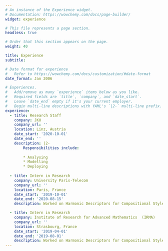 ```yaml
---
# An instance of the Experience widget.
# Documentation: https://wowchemy.com/docs/page-builder/
widget: experience

# This file represents a page section.
headless: true

# Order that this section appears on the page.
weight: 40

title: Experience
subtitle:

# Date format for experience
#   Refer to https://wowchemy.com/docs/customization/#date-format
date_format: Jan 2006

# Experiences.
#   Add/remove as many `experience` items below as you like.
#   Required fields are `title`, `company`, and `date_start`.
#   Leave `date_end` empty if it's your current employer.
#   Begin multi-line descriptions with YAML's `|2-` multi-line prefix.
experience:
  - title: Research Staff
    company: JKU
    company_url: ''
    location: Linz, Austria
    date_start: '2020-10-01'
    date_end: ''
    description: |2-
        Responsibilities include:
        
        * Analysing
        * Modelling
        * Deploying
        
  - title: Intern in Research
    company: University Paris-Telecom
    company_url: ''
    location: Paris, France
    date_start: '2019-10-01'
    date_end: '2020-08-15'
    description: Worked on Harmonic Descriptors for Compositional Style Classification.

  - title: Intern in Research
    company: Institute of Research for Advanced Mathematics  (IRMA)
    company_url: ''
    location: Strasbourg, France
    date_start: '2019-04-01'
    date_end: '2019-08-01'
    description: Worked on Harmonic Descriptors for Compositional Style Classification.
---
```

